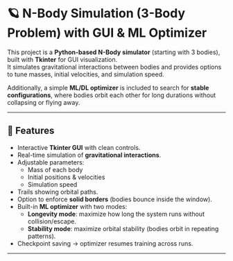 # 🪐 N-Body Simulation (3-Body Problem) with GUI & ML Optimizer

This project is a **Python-based N-Body simulator** (starting with 3 bodies), built with **Tkinter** for GUI visualization.  
It simulates gravitational interactions between bodies and provides options to tune masses, initial velocities, and simulation speed.  

Additionally, a simple **ML/DL optimizer** is included to search for **stable configurations**, where bodies orbit each other for long durations without collapsing or flying away.

---

## 🚀 Features
- Interactive **Tkinter GUI** with clean controls.  
- Real-time simulation of **gravitational interactions**.  
- Adjustable parameters:
  - Mass of each body  
  - Initial positions & velocities  
  - Simulation speed  
- Trails showing orbital paths.  
- Option to enforce **solid borders** (bodies bounce inside the window).  
- Built-in **ML optimizer** with two modes:
  - **Longevity mode**: maximize how long the system runs without collision/escape.  
  - **Stability mode**: maximize orbital stability (bodies orbit in repeating patterns).  
- Checkpoint saving → optimizer resumes training across runs.  

---

[comment]: <> (## 🛠️ Installation)
[comment]: <> (Clone or download the project:)
[comment]: <> (```bash)
[comment]: <> (git clone https://github.com/your-username/nbody-simulation.git)
[comment]: <> (cd nbody-simulation)

